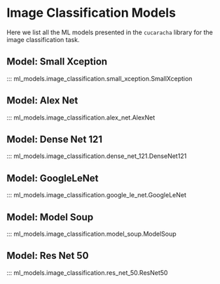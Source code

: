 # Image Classification Models

Here we list all the ML models presented in the `cucaracha` library for the image classification task.

## Model: Small Xception
::: ml_models.image_classification.small_xception.SmallXception

##  Model: Alex Net
::: ml_models.image_classification.alex_net.AlexNet

##  Model: Dense Net 121
::: ml_models.image_classification.dense_net_121.DenseNet121

##  Model: GoogleLeNet
::: ml_models.image_classification.google_le_net.GoogleLeNet

##  Model: Model Soup
::: ml_models.image_classification.model_soup.ModelSoup

##  Model: Res Net 50
::: ml_models.image_classification.res_net_50.ResNet50